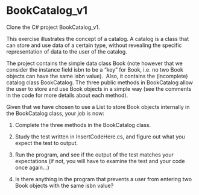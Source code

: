 # BookCatalog_v1
Clone the C# project BookCatalog_v1.  

This exercise illustrates the concept of a catalog. A catalog is a class that can store and use data of a certain type, without revealing the specific representation of data to the user of the catalog. 

The project contains the simple data class Book (note however that we consider the instance field isbn to be a “key” for Book, i.e. no two Book objects can have the same isbn value).  Also, it contains the (incomplete) catalog class BookCatalog. The three public methods in BookCatalog allow the user to store and use Book objects in a simple way (see the comments in the code for more details about each method).  

Given that we have chosen to use a List<Book> to store Book objects internally in the BookCatalog class, your job is now:  

1. Complete the three methods in the BookCatalog class. 

2. Study the test written in InsertCodeHere.cs, and figure out what you expect the test to output. 

3. Run the program, and see if the output of the test matches your expectations (if not, you will have to examine the test and your code once again…) 

4. Is there anything in the program that prevents a user from entering two Book objects with the same isbn value? 
